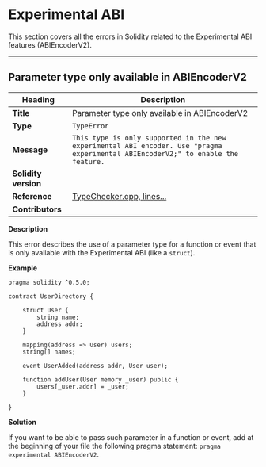 # Experimental ABI

This section covers all the errors in Solidity related to the Experimental ABI features (ABIEncoderV2).

---

## Parameter type only available in ABIEncoderV2

|Heading|Description|
|-|-|
|**Title**|Parameter type only available in ABIEncoderV2|
|**Type**|`TypeError`|
|**Message**|```This type is only supported in the new experimental ABI encoder. Use "pragma experimental ABIEncoderV2;" to enable the feature.```|
|**Solidity version**||
|**Reference**|[TypeChecker.cpp, lines...]()|
|**Contributors**||


**Description**

This error describes the use of a parameter type for a function or event that is only available with the Experimental ABI (like a `struct`).

**Example**

```
pragma solidity ^0.5.0;

contract UserDirectory {
    
    struct User {
        string name;
        address addr;
    }

    mapping(address => User) users;
    string[] names;

    event UserAdded(address addr, User user);

    function addUser(User memory _user) public {
        users[_user.addr] = _user;
    }
    
}
```

**Solution**

If you want to be able to pass such parameter in a function or event, add at the beginning of your file the following pragma statement: `pragma experimental ABIEncoderV2`.